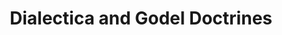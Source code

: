 ---
title: "Dialectica and Godel Doctrines"
year: 2023
venue: "II Encontro Brasileiro de Categorias, 20-24 março, 2023, Sao Paulo, BR. https://encontrocategorico.mat.br/"
slides: includes/talks/EBCT2023.pdf
---